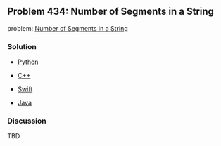 ## Problem 434: Number of Segments in a String

problem: [Number of Segments in a String](https://leetcode.com/problems/number-of-segments-in-a-string/)

### Solution

- [Python](../python/problem434.py)

- [C++](../cpp/problem434.cpp)

- [Swift](../swift/problem434.swift)

- [Java](../java/problem434.java)

### Discussion

TBD


